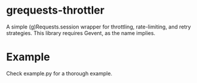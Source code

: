 # grequests-throttler
A simple (g)Requests.session wrapper for throttling, rate-limiting, and retry strategies. This library requires Gevent, as the name implies.

# Example
Check example.py for a thorough example.
